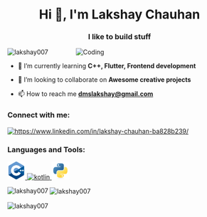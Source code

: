 
<h1 align="center">Hi 👋, I'm Lakshay Chauhan</h1>
<h3 align="center">I like to build stuff</h3>
<img align="right" alt="Coding" width="350" src="https://data.whicdn.com/images/309541334/original.gif">

<p align="left"> <img src="https://komarev.com/ghpvc/?username=lakshay007&label=Profile%20views&color=0e75b6&style=flat" alt="lakshay007" /> </p>



- 🌱 I’m currently learning **C++, Flutter, Frontend development**

- 👯 I’m looking to collaborate on **Awesome creative projects**

- 📫 How to reach me **dmslakshay@gmail.com**

<h3 align="left">Connect with me:</h3>
<p align="left">
<a href="https://www.linkedin.com/in/lakshay-chauhan-ba828b239/" target="blank"><img align="center" src="https://raw.githubusercontent.com/rahuldkjain/github-profile-readme-generator/master/src/images/icons/Social/linked-in-alt.svg" alt="https://www.linkedin.com/in/lakshay-chauhan-ba828b239/" height="30" width="40" /></a>
</p>
<h3 align="left">Languages and Tools:</h3>
<p align="left"> <a href="https://www.w3schools.com/cpp/" target="_blank" rel="noreferrer"> <img src="https://raw.githubusercontent.com/devicons/devicon/master/icons/cplusplus/cplusplus-original.svg" alt="cplusplus" width="40" height="40"/> </a> <a href="https://kotlinlang.org" target="_blank" rel="noreferrer"> <img src="https://www.vectorlogo.zone/logos/kotlinlang/kotlinlang-icon.svg" alt="kotlin" width="40" height="40"/> </a> <a href="https://www.python.org" target="_blank" rel="noreferrer"> <img src="https://raw.githubusercontent.com/devicons/devicon/master/icons/python/python-original.svg" alt="python" width="40" height="40"/> </a> </p>

<p><img align="left" src="https://github-readme-stats.vercel.app/api/top-langs?username=lakshay007&show_icons=true&locale=en&layout=compact" alt="lakshay007" /></p>

<p>&nbsp;<img align="center" src="https://github-readme-stats.vercel.app/api?username=lakshay007&show_icons=true&locale=en" alt="lakshay007" /></p>

<p><img align="center" src="https://github-readme-streak-stats.herokuapp.com/?user=lakshay007&" alt="lakshay007" /></p>

